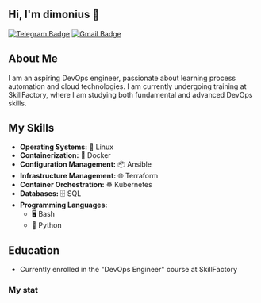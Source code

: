 ## Hi, I'm dimonius 👋
[![Telegram Badge](https://img.shields.io/badge/-@dimmonis-1ca0f1?style=flat&labelColor=1ca0f1&logo=telegram&logoColor=white&link=https://t.me/dimmonis)](https://t.me/dimmonis)
[![Gmail Badge](https://img.shields.io/badge/-shchepelin.dm-c14438?style=flat&logo=Gmail&logoColor=white&link=mailto:shchepelin.dm@gmail.com)](mailto:shchepelin.dm@gmail.com)

## About Me
I am an aspiring DevOps engineer, passionate about learning process automation and cloud technologies. I am currently undergoing training at SkillFactory, where I am studying both fundamental and advanced DevOps skills.

## My Skills
- **Operating Systems:** 🐧 Linux
- **Containerization:** 🐋 Docker
- **Configuration Management:** 📦 Ansible
- **Infrastructure Management:** 🌐 Terraform
- **Container Orchestration:** ☸️ Kubernetes
- **Databases:** 🗄️ SQL
- **Programming Languages:**
  - 🖥️ Bash
  - 🐍 Python

<!--
## Educational Projects
### [Учебный проект 1](ссылка на репозиторий)
Описание проекта, используемые технологии и ваши достижения в процессе работы над ним.

### [Учебный проект 2](ссылка на репозиторий)
Описание проекта, используемые технологии и ваши достижения в процессе работы над ним.
-->
## Education
- Currently enrolled in the "DevOps Engineer" course at SkillFactory

<!--
**dimonius-s/dimonius-s** is a ✨ _special_ ✨ repository because its `README.md` (this file) appears on your GitHub profile.

Here are some ideas to get you started:

- 🔭 I’m currently working on ...
- 🌱 I’m currently learning ...
- 👯 I’m looking to collaborate on ...
- 🤔 I’m looking for help with ...
- 💬 Ask me about ...
- 📫 How to reach me: ...
- 😄 Pronouns: ...
- ⚡ Fun fact: ...
-->

### My stat

<div id="stat" align="center">
    <img src="https://github-profile-summary-cards.vercel.app/api/cards/profile-details?username=dimonius-s&theme=github_dark" alt=""/>
    <img src="https://github-profile-summary-cards.vercel.app/api/cards/most-commit-language?username=dimonius-s&theme=github_dark" alt=""/>
     <img src="https://github-profile-summary-cards.vercel.app/api/cards/stats?username=dimonius-s&theme=github_dark" alt=""/>
</div>

